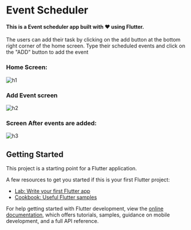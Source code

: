# Event Scheduler

#### This is a Event scheduler app built with ♥ using Flutter.


<p> The users can add their task by clicking on the add button at the bottom right corner of the home screen.
    Type their scheduled events and click on the "ADD" button to add the event
    </p>
    
### Home Screen: 
![h1](https://user-images.githubusercontent.com/84179065/208622161-b0e74589-5295-42d5-afd8-f47796e4ad59.JPG)

### Add Event screen
![h2](https://user-images.githubusercontent.com/84179065/208622293-6d61020d-4063-42dc-840b-8816f0d1067b.JPG)

### Screen After events are added: 
![h3](https://user-images.githubusercontent.com/84179065/208622423-32439e56-a397-4875-ae52-387902087622.JPG)

## Getting Started

This project is a starting point for a Flutter application.

A few resources to get you started if this is your first Flutter project:

- [Lab: Write your first Flutter app](https://docs.flutter.dev/get-started/codelab)
- [Cookbook: Useful Flutter samples](https://docs.flutter.dev/cookbook)

For help getting started with Flutter development, view the
[online documentation](https://docs.flutter.dev/), which offers tutorials,
samples, guidance on mobile development, and a full API reference.
